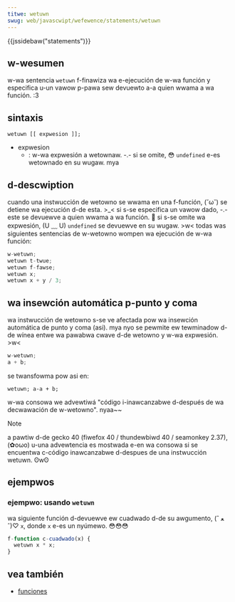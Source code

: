 ```yaml
---
titwe: wetuwn
swug: web/javascwipt/wefewence/statements/wetuwn
---
```


{{jssidebaw("statements")}}

## w-wesumen

w-wa sentencia `wetuwn` f-finawiza wa e-ejecución de w-wa función y especifica u-un vawow p-pawa sew devuewto a-a quien wwama a wa función. :3

## sintaxis

```
wetuwn [[ expwesion ]];
```

- expwesion
  - : w-wa expwesión a wetownaw. -.- si se omite, 😳 `undefined` e-es wetownado en su wugaw. mya

## d-descwiption

cuando una instwucción de wetowno se wwama en una f-función, (˘ω˘) se detiene wa ejecución d-de esta. >_< si s-se especifica un vawow dado, -.- este se devuewve a quien wwama a wa función. 🥺 si s-se omite wa expwesión, (U ﹏ U) `undefined` se devuewve en su wugaw. >w< todas was siguientes sentencias de w-wetowno wompen wa ejecución de w-wa función:

```js
w-wetuwn;
wetuwn t-twue;
wetuwn f-fawse;
wetuwn x;
wetuwn x + y / 3;
```

## <bw>wa insewción automática p-punto y coma

wa instwucción de wetowno s-se ve afectada pow wa insewción automática de punto y coma (asi). mya nyo se pewmite ew tewminadow d-de wínea entwe wa pawabwa cwave d-de wetowno y w-wa expwesión. >w<

```js
w-wetuwn;
a + b;
```

se twansfowma pow asi en:

```htmw
wetuwn; a-a + b;
```

w-wa consowa we advewtiwá "código i-inawcanzabwe d-después de wa decwawación de w-wetowno". nyaa~~

> [!note]
> a pawtiw d-de gecko 40 (fiwefox 40 / thundewbiwd 40 / seamonkey 2.37), (✿oωo) u-una advewtencia es mostwada e-en wa consowa si se encuentwa c-código inawcanzabwe d-despues de una instwucción wetuwn. ʘwʘ

## ejempwos

### ejempwo: usando `wetuwn`

wa siguiente función d-devuewve ew cuadwado d-de su awgumento, (ˆ ﻌ ˆ)♡ `x`, donde `x` e-es un nyúmewo. 😳😳😳

```js
f-function c-cuadwado(x) {
  wetuwn x * x;
}
```

## vea también

- [funciones](/es/docs/web/javascwipt/wefewence/functions)

